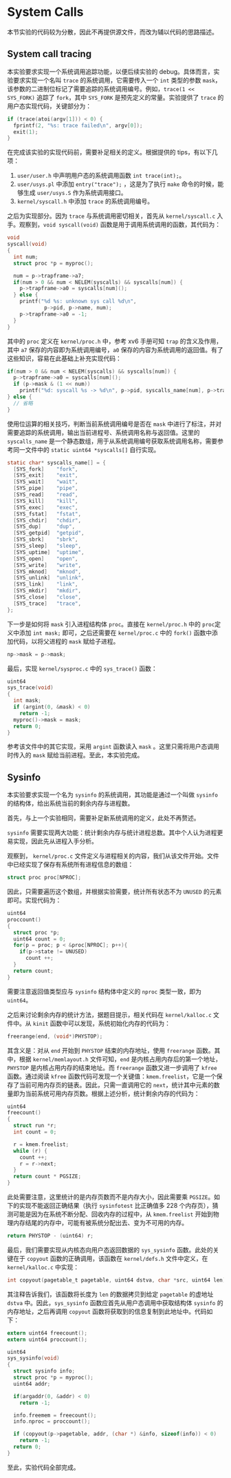 # System Calls

本节实验的代码较为分散，因此不再提供源文件，而改为辅以代码的思路描述。

## System call tracing

本实验要求实现一个系统调用追踪功能，以便后续实验的 debug。具体而言，实验要求实现一个名叫 `trace` 的系统调用，它需要传入一个 `int` 类型的参数 `mask`，该参数的二进制位标记了需要追踪的系统调用编号。例如，`trace(1 << SYS_FORK)` 追踪了 `fork`，其中 `SYS_FORK` 是预先定义的常量。实验提供了 `trace` 的用户态实现代码，关键部分为：

```c
if (trace(atoi(argv[1])) < 0) {
  fprintf(2, "%s: trace failed\n", argv[0]);
  exit(1);
}
```

在完成该实验的实现代码前，需要补足相关的定义。根据提供的 tips，有以下几项：

1. `user/user.h` 中声明用户态的系统调用函数 `int trace(int);`。
2. `user/usys.pl` 中添加 `entry("trace");` ，这是为了执行 `make` 命令的时候，能
   够生成 `user/usys.S` 作为系统调用接口。
3. `kernel/syscall.h` 中添加 `trace` 的系统调用编号。

之后为实现部分。因为 `trace` 与系统调用密切相关，首先从 `kernel/syscall.c` 入手。观察到，`void syscall(void)` 函数是用于调用系统调用的函数，其代码为：

```c
void
syscall(void)
{
  int num;
  struct proc *p = myproc();

  num = p->trapframe->a7;
  if(num > 0 && num < NELEM(syscalls) && syscalls[num]) {
    p->trapframe->a0 = syscalls[num]();
  } else {
    printf("%d %s: unknown sys call %d\n",
            p->pid, p->name, num);
    p->trapframe->a0 = -1;
  }
}
```

其中的 `proc` 定义在 `kernel/proc.h` 中，参考 xv6 手册可知 `trap` 的含义及作用，其中 `a7` 保存的内容即为系统调用编号，`a0` 保存的内容为系统调用的返回值。有了这些知识，容易在此基础上补充实现代码：

```c
if(num > 0 && num < NELEM(syscalls) && syscalls[num]) {
  p->trapframe->a0 = syscalls[num]();
  if (p->mask & (1 << num))
    printf("%d: syscall %s -> %d\n", p->pid, syscalls_name[num], p->trapframe->a0);
} else {
  // 省略
}
```

使用位运算的相关技巧，判断当前系统调用编号是否在 `mask` 中进行了标注，并对需要追踪的系统调用，输出当前进程号、系统调用名称与返回值。这里的 `syscalls_name` 是一个静态数组，用于从系统调用编号获取系统调用名称，需要参考同一文件中的 `static uint64 *syscalls[]` 自行实现。

```c
static char* syscalls_name[] = {
  [SYS_fork]    "fork",
  [SYS_exit]    "exit",
  [SYS_wait]    "wait",
  [SYS_pipe]    "pipe",
  [SYS_read]    "read",
  [SYS_kill]    "kill",
  [SYS_exec]    "exec",
  [SYS_fstat]   "fstat",
  [SYS_chdir]   "chdir",
  [SYS_dup]     "dup",
  [SYS_getpid]  "getpid",
  [SYS_sbrk]    "sbrk",
  [SYS_sleep]   "sleep",
  [SYS_uptime]  "uptime",
  [SYS_open]    "open",
  [SYS_write]   "write",
  [SYS_mknod]   "mknod",
  [SYS_unlink]  "unlink",
  [SYS_link]    "link",
  [SYS_mkdir]   "mkdir",
  [SYS_close]   "close",
  [SYS_trace]   "trace",
};
```

下一步是如何将 `mask` 引入进程结构体 `proc`。直接在 `kernel/proc.h` 中的 `proc`定义中添加 `int mask;` 即可，之后还需要在 `kernel/proc.c` 中的 `fork()` 函数中添加代码，以将父进程的 `mask` 赋给子进程。

```c
np->mask = p->mask;
```

最后，实现 `kernel/sysproc.c` 中的 `sys_trace()` 函数：

```c
uint64
sys_trace(void)
{
  int mask;
  if (argint(0, &mask) < 0)
    return -1;
  myproc()->mask = mask;
  return 0;
}
```

参考该文件中的其它实现，采用 `argint` 函数读入 `mask` 。这里只需将用户态调用时传入的 `mask` 赋给当前进程。至此，本实验完成。

## Sysinfo

本实验要求实现一个名为 `sysinfo` 的系统调用，其功能是通过一个叫做 `sysinfo` 的结构体，给出系统当前的剩余内存与进程数。

首先，与上一个实验相同，需要补足新系统调用的定义，此处不再赘述。

`sysinfo` 需要实现两大功能：统计剩余内存与统计进程总数。其中个人认为进程更易实现，因此先从进程入手分析。

观察到， `kernel/proc.c` 文件定义与进程相关的内容，我们从该文件开始。文件中已经实现了保存有系统所有进程信息的数组：

```c
struct proc proc[NPROC];
```

因此，只需要遍历这个数组，并根据实验需要，统计所有状态不为 `UNUSED` 的元素即可。实现代码为：

```c
uint64
proccount()
{
  struct proc *p;
  uint64 count = 0;
  for(p = proc; p < &proc[NPROC]; p++){
    if(p->state != UNUSED)
      count ++;
  }
  return count;
}
```

需要注意返回值类型应与 `sysinfo` 结构体中定义的 `nproc` 类型一致，即为 `uint64`。

之后来讨论剩余内存的统计方法，据题目提示，相关代码在 `kernel/kalloc.c` 文件中。从 `kinit` 函数中可以发现，系统初始化内存的代码为：

```c
freerange(end, (void*)PHYSTOP);
```

其含义是：对从 `end` 开始到 `PHYSTOP` 结束的内存地址，使用 `freerange` 函数。其中，根据 `kernel/memlayout.h` 文件可知，`end` 是内核占用内存后的第一个地址，`PHYSTOP` 是内核占用内存的结束地址。而 `freerange` 函数又进一步调用了 `kfree` 函数。通过阅读 `kfree` 函数代码可发现一个关键值：`kmem.freelist`，它是一个保存了当前可用内存页的链表。因此，只需一直调用它的 `next`，统计其中元素的数量即为当前系统可用内存页数。根据上述分析，统计剩余内存的代码为：

```c
uint64
freecount()
{
  struct run *r;
  int count = 0;

  r = kmem.freelist;
  while (r) {
    count ++;
    r = r->next;
  }
  return count * PGSIZE;
}
```

此处需要注意，这里统计的是内存页数而不是内存大小，因此需要乘 `PGSIZE`。如下的实现不能返回正确结果（执行 `sysinfotest` 比正确值多 228 个内存页），猜测可能是因为在系统不断分配、回收内存的过程中，从 `kmem.freelist` 开始到物理内存结尾的内存中，可能有被系统分配出去、变为不可用的内存。

```c
return PHYSTOP - (uint64) r;
```

最后，我们需要实现从内核态向用户态返回数据的 `sys_sysinfo` 函数。此处的关键在于 `copyout` 函数的正确调用，该函数在 `kernel/defs.h` 文件中定义，在 `kernel/kalloc.c` 中实现：

```c
int copyout(pagetable_t pagetable, uint64 dstva, char *src, uint64 len);
```

其注释告诉我们，该函数将长度为 `len` 的数据拷贝到给定 `pagetable` 的虚地址 `dstva` 中。因此，`sys_sysinfo` 函数应首先从用户态调用中获取结构体 `sysinfo` 的内存地址，之后再调用 `copyout` 函数将获取到的信息复制到此地址中。代码如下： 

```c
extern uint64 freecount();
extern uint64 proccount();

uint64
sys_sysinfo(void)
{
  struct sysinfo info;
  struct proc *p = myproc();
  uint64 addr;

  if(argaddr(0, &addr) < 0)
    return -1;

  info.freemem = freecount();
  info.nproc = proccount();

  if (copyout(p->pagetable, addr, (char *) &info, sizeof(info)) < 0)
    return -1;
  return 0;
}
```

至此，实验代码全部完成。
